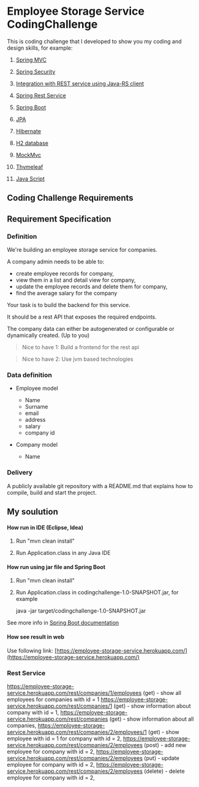 # Employee Storage Service CodingChallenge

This is coding challenge that I developed to show you my coding and design skills, for example:

1. [Spring MVC](https://github.com/Vedenin/RestAndSpringMVC-CodingChallenge/tree/master/src/main/java/com/github/vedenin/codingchallenge/mvc)

2. [Spring Security](https://github.com/Vedenin/RestAndSpringMVC-CodingChallenge/blob/master/src/main/java/com/github/vedenin/codingchallenge/mvc/security/SpringSecurityConfiguration.java)

3. [Integration with REST service using Java-RS client](https://github.com/Vedenin/RestAndSpringMVC-CodingChallenge/tree/master/src/main/java/com/github/vedenin/codingchallenge/restclient)

4. [Spring Rest Service](https://github.com/Vedenin/RestAndSpringMVC-CodingChallenge/blob/master/src/main/java/com/github/vedenin/codingchallenge/mvc/controler/MainRestController.java) 

5. [Spring Boot](https://github.com/Vedenin/RestAndSpringMVC-CodingChallenge/blob/master/src/main/java/com/github/vedenin/codingchallenge/Application.java)

6. [JPA](https://github.com/Vedenin/RestAndSpringMVC-CodingChallenge/tree/master/src/main/java/com/github/vedenin/codingchallenge/persistence)

6. [Hibernate](https://github.com/Vedenin/RestAndSpringMVC-CodingChallenge/tree/master/src/main/java/com/github/vedenin/codingchallenge/persistence)  

7. [H2 database](https://github.com/Vedenin/RestAndSpringMVC-CodingChallenge/tree/master/src/main/java/com/github/vedenin/codingchallenge/persistence)  

8. [MockMvc](https://github.com/Vedenin/RestAndSpringMVC-CodingChallenge/tree/master/src/test/java/com.github.vedenin.codingchallenge)

9. [Thymeleaf](https://github.com/Vedenin/RestAndSpringMVC-CodingChallenge/tree/master/src/main/resources/templates)

10. [Java Script](https://github.com/Vedenin/RestAndSpringMVC-CodingChallenge/tree/master/src/main/resources/templates) 

## Coding Challenge Requirements 

## Requirement Specification

### Definition

We're building an employee storage service for companies. 

A company admin needs to be able to:
- create employee records for company,
- view them in a list and detail view for company, 
- update the employee records and delete them for company,
- find the average salary for the company

Your task is to build the backend for this service. 

It should be a rest API that exposes the required endpoints.

The company data can either be autogenerated or configurable or dynamically created. (Up to you)

> Nice to have 1: Build a frontend for the rest api

> Nice to have 2: Use jvm based technologies

### Data definition

- Employee model
  - Name
  - Surname
  - email
  - address
  - salary
  - company id
  
- Company model
  - Name

### Delivery

A publicly available git repository with a README.md that explains how to compile, build and start the project.

## My soulution 

#### How run in IDE (Eclipse, Idea)

1. Run 
     "mvn clean install"
     
2. Run Application.class in any Java IDE

#### How run using jar file and Spring Boot 
1. Run 
     "mvn clean install"
     
2. Run Application.class in codingchallenge-1.0-SNAPSHOT.jar, for example 

   java -jar target/codingchallenge-1.0-SNAPSHOT.jar
    
See more info in [Spring Boot documentation](http://docs.spring.io/spring-boot/docs/current/reference/html/using-boot-running-your-application.html)

#### How see result in web
Use following link: [https://employee-storage-service.herokuapp.com/](https://employee-storage-service.herokuapp.com/)

### Rest Service 
https://employee-storage-service.herokuapp.com/rest/companies/1/employees (get) - show all employees for companies with id = 1
https://employee-storage-service.herokuapp.com/rest/companies/1 (get) - show information about company with id = 1,
https://employee-storage-service.herokuapp.com/rest/companies (get) - show information about all companies,
https://employee-storage-service.herokuapp.com/rest/companies/2/employees/1 (get) - show employee with id = 1 for company with id = 2,
https://employee-storage-service.herokuapp.com/rest/companies/2/employees (post) - add new employee for company with id = 2, 
https://employee-storage-service.herokuapp.com/rest/companies/2/employees (put) - update employee for company with id = 2, 
https://employee-storage-service.herokuapp.com/rest/companies/2/employees (delete) - delete employee for company with id = 2, 
